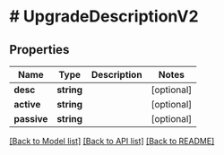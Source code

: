 # # UpgradeDescriptionV2

## Properties

Name | Type | Description | Notes
------------ | ------------- | ------------- | -------------
**desc** | **string** |  | [optional]
**active** | **string** |  | [optional]
**passive** | **string** |  | [optional]

[[Back to Model list]](../../README.md#models) [[Back to API list]](../../README.md#endpoints) [[Back to README]](../../README.md)
